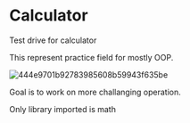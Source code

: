 # Calculator
Test drive for calculator

This represent practice field for mostly OOP.

![444e9701b92783985608b59943f635be](https://user-images.githubusercontent.com/89764721/155848450-8737115c-5b58-4786-bb83-979e6d55cdf6.png)

Goal is to work on more challanging operation.

Only library imported is math
